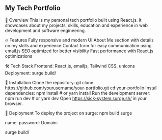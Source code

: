 My Tech Portfolio
------------------------------------------------------------------------------
🚀 Overview
This is my personal tech portfolio built using React.js. It showcases about my projects, skills, education and experience in web development and software engineering.

🔥 Features
Fully responsive and modern UI
About Me section with details on my skills and experience
Contact form for easy communication using email.js
SEO optimized for better visibility
Fast performance with React.js optimizations

🛠 Tech Stack
Frontend: React.js, emailjs, Tailwind CSS, unicons
Deployment: surge build/

🔧 Installation
Clone the repository:
git clone https://github.com/yourusername/your-portfolio.git
cd your-portfolio
Install dependencies:
npm install  # or yarn install
Run the development server:
npm run dev  # or yarn dev
Open https://sick-system.surge.sh/ in your browser.

🚀 Deployment
To deploy the project on surge:
npm build surge

name:
password:
Domain:

surge build/
